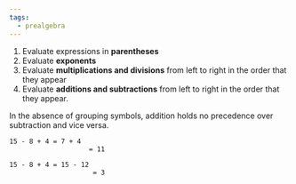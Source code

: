 ```yaml
---
tags:
  - prealgebra
---
```


1. Evaluate expressions in **parentheses**
1. Evaluate **exponents**
1. Evaluate **multiplications and divisions** from left to right in the order
   that they appear
1. Evaluate **additions and subtractions** from left to right in the order that
   they appear.

In the absence of grouping symbols, addition holds no precedence over
subtraction and vice versa.

```
15 - 8 + 4 = 7 + 4
					= 11
```

```
15 - 8 + 4 = 15 - 12
					 = 3
```
